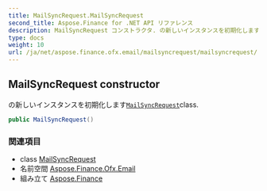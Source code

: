 ```yaml
---
title: MailSyncRequest.MailSyncRequest
second_title: Aspose.Finance for .NET API リファレンス
description: MailSyncRequest コンストラクタ. の新しいインスタンスを初期化しますMailSyncRequestclass.
type: docs
weight: 10
url: /ja/net/aspose.finance.ofx.email/mailsyncrequest/mailsyncrequest/
---
```

## MailSyncRequest constructor

の新しいインスタンスを初期化します[`MailSyncRequest`](../)class.

```csharp
public MailSyncRequest()
```

### 関連項目

* class [MailSyncRequest](../)
* 名前空間 [Aspose.Finance.Ofx.Email](../../mailsyncrequest/)
* 組み立て [Aspose.Finance](../../../)



